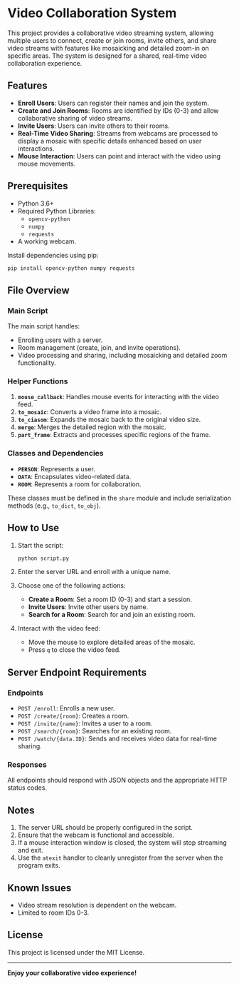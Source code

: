 # Video Collaboration System

This project provides a collaborative video streaming system, allowing multiple users to connect, create or join rooms, invite others, and share video streams with features like mosaicking and detailed zoom-in on specific areas. The system is designed for a shared, real-time video collaboration experience.

## Features

- **Enroll Users**: Users can register their names and join the system.
- **Create and Join Rooms**: Rooms are identified by IDs (0-3) and allow collaborative sharing of video streams.
- **Invite Users**: Users can invite others to their rooms.
- **Real-Time Video Sharing**: Streams from webcams are processed to display a mosaic with specific details enhanced based on user interactions.
- **Mouse Interaction**: Users can point and interact with the video using mouse movements.

## Prerequisites

- Python 3.6+
- Required Python Libraries:
  - `opencv-python`
  - `numpy`
  - `requests`
- A working webcam.

Install dependencies using pip:
```bash
pip install opencv-python numpy requests
```

## File Overview

### Main Script
The main script handles:
- Enrolling users with a server.
- Room management (create, join, and invite operations).
- Video processing and sharing, including mosaicking and detailed zoom functionality.

### Helper Functions
1. **`mouse_callback`**: Handles mouse events for interacting with the video feed.
2. **`to_mosaic`**: Converts a video frame into a mosaic.
3. **`to_ciasom`**: Expands the mosaic back to the original video size.
4. **`merge`**: Merges the detailed region with the mosaic.
5. **`part_frame`**: Extracts and processes specific regions of the frame.

### Classes and Dependencies
- **`PERSON`**: Represents a user.
- **`DATA`**: Encapsulates video-related data.
- **`ROOM`**: Represents a room for collaboration.

These classes must be defined in the `share` module and include serialization methods (e.g., `to_dict`, `to_obj`).

## How to Use

1. Start the script:
   ```bash
   python script.py
   ```

2. Enter the server URL and enroll with a unique name.
3. Choose one of the following actions:
   - **Create a Room**: Set a room ID (0-3) and start a session.
   - **Invite Users**: Invite other users by name.
   - **Search for a Room**: Search for and join an existing room.

4. Interact with the video feed:
   - Move the mouse to explore detailed areas of the mosaic.
   - Press `q` to close the video feed.

## Server Endpoint Requirements

### Endpoints
- `POST /enroll`: Enrolls a new user.
- `POST /create/{room}`: Creates a room.
- `POST /invite/{name}`: Invites a user to a room.
- `POST /search/{room}`: Searches for an existing room.
- `POST /watch/{data.ID}`: Sends and receives video data for real-time sharing.

### Responses
All endpoints should respond with JSON objects and the appropriate HTTP status codes.

## Notes

1. The server URL should be properly configured in the script.
2. Ensure that the webcam is functional and accessible.
3. If a mouse interaction window is closed, the system will stop streaming and exit.
4. Use the `atexit` handler to cleanly unregister from the server when the program exits.

## Known Issues
- Video stream resolution is dependent on the webcam.
- Limited to room IDs 0-3.

## License
This project is licensed under the MIT License.

---

**Enjoy your collaborative video experience!**
